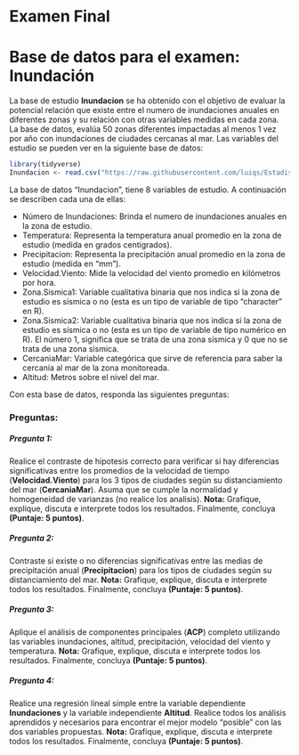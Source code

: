 Examen Final
================

# Base de datos para el examen: Inundación

La base de estudio **Inundacion** se ha obtenido con el objetivo de
evaluar la potencial relación que existe entre el numero de inundaciones
anuales en diferentes zonas y su relación con otras variables medidas en
cada zona. La base de datos, evalúa 50 zonas diferentes impactadas al
menos 1 vez por año con inundaciones de ciudades cercanas al mar. Las
variables del estudio se pueden ver en la siguiente base de datos:

``` r
library(tidyverse)
Inundacion <- read.csv("https://raw.githubusercontent.com/luiqs/Estadistica-Aplicada/main/PDB/Inundacion.csv")
```

La base de datos “Inundacion”, tiene 8 variables de estudio. A
continuación se describen cada una de ellas:

-   Número de Inundaciones: Brinda el numero de inundaciones anuales en
    la zona de estudio.
-   Temperatura: Representa la temperatura anual promedio en la zona de
    estudio (medida en grados centígrados).
-   Precipitacion: Representa la precipitación anual promedio en la zona
    de estudio (medida en “mm”).
-   Velocidad.Viento: Mide la velocidad del viento promedio en
    kilómetros por hora.
-   Zona.Sismica1: Variable cualitativa binaria que nos indica si la
    zona de estudio es sísmica o no (esta es un tipo de variable de tipo
    “character” en R).
-   Zona.Sismica2: Variable cualitativa binaria que nos indica si la
    zona de estudio es sísmica o no (esta es un tipo de variable de tipo
    numérico en R). El número 1, significa que se trata de una zona
    sísmica y 0 que no se trata de una zona sísmica.
-   CercaniaMar: Variable categórica que sirve de referencia para saber
    la cercanía al mar de la zona monitoreada.
-   Altitud: Metros sobre el nivel del mar.

Con esta base de datos, responda las siguientes preguntas:

### Preguntas:

##### Pregunta 1:

Realice el contraste de hipotesis correcto para verificar si hay
diferencias significativas entre los promedios de la velocidad de tiempo
(**Velocidad.Viento**) para los 3 tipos de ciudades según su
distanciamiento del mar (**CercaniaMar**). Asuma que se cumple la
normalidad y homogeneidad de varianzas (no realice los analisis).
**Nota:** Grafique, explique, discuta e interprete todos los resultados.
Finalmente, concluya **(Puntaje: 5 puntos)**.

##### Pregunta 2:

Contraste si existe o no diferencias significativas entre las medias de
precipitación anual (**Precipitacion**) para los tipos de ciudades según
su distanciamiento del mar. **Nota:** Grafique, explique, discuta e
interprete todos los resultados. Finalmente, concluya **(Puntaje: 5
puntos)**.

##### Pregunta 3:

Aplique el análisis de componentes principales (**ACP**) completo
utilizando las variables inundaciones, altitud, precipitación, velocidad
del viento y temperatura. **Nota:** Grafique, explique, discuta e
interprete todos los resultados. Finalmente, concluya **(Puntaje: 5
puntos)**.

##### Pregunta 4:

Realice una regresión lineal simple entre la variable dependiente
**Inundaciones** y la variable independiente **Altitud**. Realice todos
los análisis aprendidos y necesarios para encontrar el mejor modelo
“posible” con las dos variables propuestas. **Nota:** Grafique,
explique, discuta e interprete todos los resultados. Finalmente,
concluya **(Puntaje: 5 puntos)**.
